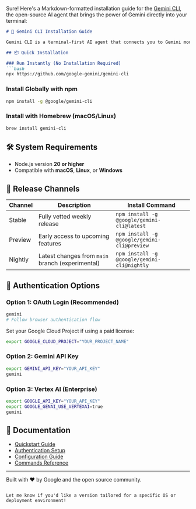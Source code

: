 Sure! Here's a Markdown-formatted installation guide for the [Gemini CLI](https://github.com/google-gemini/gemini-cli/tree/main), the open-source AI agent that brings the power of Gemini directly into your terminal:

```markdown
# 🚀 Gemini CLI Installation Guide

Gemini CLI is a terminal-first AI agent that connects you to Gemini models with powerful built-in tools and integrations.

## 📦 Quick Installation

### Run Instantly (No Installation Required)
```bash
npx https://github.com/google-gemini/gemini-cli
```

### Install Globally with npm
```bash
npm install -g @google/gemini-cli
```

### Install with Homebrew (macOS/Linux)
```bash
brew install gemini-cli
```

## 🛠️ System Requirements
- Node.js version **20 or higher**
- Compatible with **macOS**, **Linux**, or **Windows**

## 🔄 Release Channels

| Channel   | Description                                      | Install Command                                      |
|-----------|--------------------------------------------------|------------------------------------------------------|
| Stable    | Fully vetted weekly release                      | `npm install -g @google/gemini-cli@latest`          |
| Preview   | Early access to upcoming features                | `npm install -g @google/gemini-cli@preview`         |
| Nightly   | Latest changes from `main` branch (experimental) | `npm install -g @google/gemini-cli@nightly`         |

## 🔐 Authentication Options

### Option 1: OAuth Login (Recommended)
```bash
gemini
# Follow browser authentication flow
```

Set your Google Cloud Project if using a paid license:
```bash
export GOOGLE_CLOUD_PROJECT="YOUR_PROJECT_NAME"
```

### Option 2: Gemini API Key
```bash
export GEMINI_API_KEY="YOUR_API_KEY"
gemini
```

### Option 3: Vertex AI (Enterprise)
```bash
export GOOGLE_API_KEY="YOUR_API_KEY"
export GOOGLE_GENAI_USE_VERTEXAI=true
gemini
```

## 📖 Documentation
- [Quickstart Guide](https://github.com/google-gemini/gemini-cli/tree/main)
- [Authentication Setup](https://github.com/google-gemini/gemini-cli/tree/main)
- [Configuration Guide](https://github.com/google-gemini/gemini-cli/tree/main)
- [Commands Reference](https://github.com/google-gemini/gemini-cli/tree/main)

---

Built with ❤️ by Google and the open source community.
```

Let me know if you'd like a version tailored for a specific OS or deployment environment!
